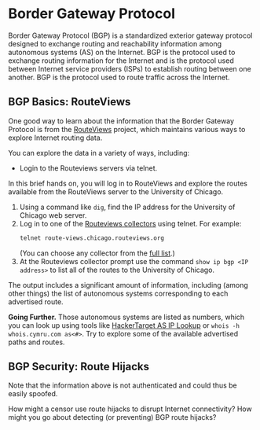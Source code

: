 # Border Gateway Protocol

Border Gateway Protocol (BGP) is a standardized exterior gateway protocol
designed to exchange routing and reachability information among autonomous
systems (AS) on the Internet. BGP is the protocol used to exchange routing
information for the Internet and is the protocol used between Internet service
providers (ISPs) to establish routing between one another. BGP is the protocol
used to route traffic across the Internet.

## BGP Basics: RouteViews

One good way to learn about the information that the Border Gateway Protocol
is from the [RouteViews](https://routeviews.org/) project, which maintains
various ways to explore Internet routing data.

You can explore the data in a variety of ways, including:
- Login to the Routeviews servers via telnet.

In this brief hands on, you will log in to RouteViews and explore the routes
available from the RouteViews server to the University of Chicago.

1. Using a command like `dig`, find the IP address for the University of Chicago web server.
2. Log in to one of the [Routeviews
   collectors](https://www.routeviews.org/routeviews/index.php/collectors/) using telnet. For example:
   ```bash
   telnet route-views.chicago.routeviews.org
   ```
   (You can choose any collector from the [full list](https://www.routeviews.org/routeviews/index.php/collectors/).)
3. At the Routeviews collector prompt use the command `show ip bgp <IP
   address>` to list all of the routes to the University of Chicago.
   
The output includes a significant amount of information, including (among
other things) the list of autonomous systems corresponding to each advertised
route.  

**Going Further.** Those autonomous systems are listed as numbers, which you can look up
using tools like [HackerTarget AS IP Lookup](https://hackertarget.com/as-ip-lookup/) or
`whois -h whois.cymru.com as<#>`.  Try to explore some of the available
advertised paths and routes.

## BGP Security: Route Hijacks

Note that the information above is not authenticated and could thus be easily
spoofed. 

How might a censor use route hijacks to disrupt Internet connectivity?
How might you go about detecting (or preventing) BGP route hijacks?
